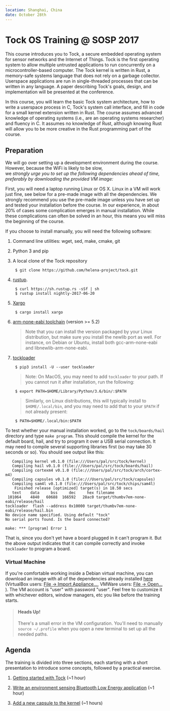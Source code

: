 ```yaml
---
location: Shanghai, China
date: October 28th 
---
```


# Tock OS Training @ SOSP 2017

This course introduces you to Tock, a secure embedded operating system for sensor
networks and the Internet of Things. Tock is the first operating system to
allow multiple untrusted applications to run concurrently on a microcontroller-based
computer. The Tock kernel is written in Rust, a memory-safe systems language that
does not rely on a garbage collector. Userspace applications are run in single-threaded
processes that can be written in any language. A paper describing Tock's goals, design,
and implementation will be presented at the conference.

In this course, you will learn the basic Tock system architecture, 
how to write a userspace process in C, Tock's system call interface, and 
fill in code for a small kernel extension written in Rust. The course assumes
advanced knowledge of operating systems (i.e., are an operating systems researcher)
and fluency in C. It assumes no knowledge of Rust, although knowing Rust will allow
you to be more creative in the Rust programming part of the course.

## Preparation 

We will go over setting up a development environment during the course.
However, because the WiFi is likely to be slow,  
we *strongly urge you to set up the following dependencies ahead of
time, preferably by downloading the provided VM image:*

First, you will need a laptop running Linux or OS X. Linux in a VM will work just 
fine, see below for a pre-made image with all the dependencies. We strongly recommend 
you use the pre-made image unless you have set up and tested your installation before
the course. In our experience, in about 20% of cases some complication emerges
in manual installation. While these complications can often be solved in an hour,
this means you will miss the beginning of the course.

If you choose to install manually, you will need the following software:

1. Command line utilities: wget, sed, make, cmake, git

1. Python 3 and pip

1. A local clone of the Tock repository
     
        $ git clone https://github.com/helena-project/tock.git

1. [rustup](http://rustup.rs/).
     
        $ curl https://sh.rustup.rs -sSf | sh
        $ rustup install nightly-2017-06-20

1. [Xargo](https://github.com/japaric/xargo)
     
        $ cargo install xargo

1. [arm-none-eabi toolchain](https://developer.arm.com/open-source/gnu-toolchain/gnu-rm/downloads) (version >= 5.2)

    > Note that you can install the version packaged by your Linux distribution,
    > but make sure you install the newlib port as well. For instance, on Debian or
    > Ubuntu, install both gcc-arm-none-eabi and libnewlib-arm-none-eabi.

1. [tockloader](https://github.com/helena-project/tockloader)
     
        $ pip3 install -U --user tockloader

    > Note: On MacOS, you may need to add `tockloader` to your path. If you
    > cannot run it after installation, run the following:

        $ export PATH=$HOME/Library/Python/3.6/bin/:$PATH

    > Similarly, on Linux distributions, this will typically install to
    > `$HOME/.local/bin`, and you may need to add that to your `$PATH` if not
    > already present:

        $ PATH=$HOME/.local/bin:$PATH

To test whether your manual installation worked, go to the `tock/boards/hail` directory 
and type `make program`. This should compile the kernel for the default board, hail, 
and try to program it over a USB serial connection. It may need to compile several
supporting libraries first (so may take 30 seconds or so). You should see output like this:

```partysaurus:hail pal$ make program
   Compiling kernel v0.1.0 (file:///Users/pal/src/tock/kernel)
   Compiling hail v0.1.0 (file:///Users/pal/src/tock/boards/hail)
   Compiling cortexm4 v0.1.0 (file:///Users/pal/src/tock/arch/cortex-m4)
   Compiling capsules v0.1.0 (file:///Users/pal/src/tock/capsules)
   Compiling sam4l v0.1.0 (file:///Users/pal/src/tock/chips/sam4l)
    Finished release [optimized] target(s) in 18.50 secs
   text	   data	    bss	    dec	    hex	filename
 101064	   4840	  60688	 166592	  28ac0	target/thumbv7em-none-eabi/release/hail
tockloader  flash --address 0x10000 target/thumbv7em-none-eabi/release/hail.bin
No device name specified. Using default "tock"
No serial ports found. Is the board connected?

make: *** [program] Error 1
```

That is, since you don't yet have a board plugged in it can't program it. But the above output
indicates that it can compile correctly and invoke `tockloader` to program a board.
 
### Virtual Machine

If you're comfortable working inside a Debian virtual machine, you can download
an image with all of the dependencies already installed
[here](https://www.dropbox.com/s/5km04herxa9h05w/Tock.ova?dl=0)
(VirtualBox users:
[File → Import Appliance...](https://docs.oracle.com/cd/E26217_01/E26796/html/qs-import-vm.html),
VMWare users:
[File → Open...](https://pubs.vmware.com/workstation-9/index.jsp?topic=%2Fcom.vmware.ws.using.doc%2FGUID-DDCBE9C0-0EC9-4D09-8042-18436DA62F7A.html)
).
The VM account is "user" with password "user".
Feel free to customize it with whichever editors, window managers, etc you like
before the training starts.

> #### Heads Up!
> There's a small error in the VM configuration. You'll need to manually
> `source ~/.profile` when you open a new terminal to set up all the needed
> paths.

## Agenda

The training is divided into three sections, each starting with a short
presentation to introduce some concepts, followed by a practical exercise.

1. [Getting started with Tock](environment.md) (~1 hour)

3. [Write an environment sensing Bluetooth Low Energy
   application](application.md) (~1 hour)

3. [Add a new capsule to the kernel](capsule.md) (~1 hours)


